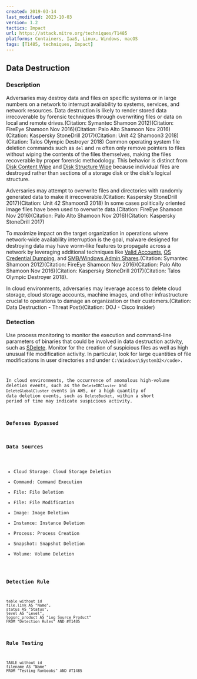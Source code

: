 ```yaml
---
created: 2019-03-14
last_modified: 2023-10-03
version: 1.2
tactics: Impact
url: https://attack.mitre.org/techniques/T1485
platforms: Containers, IaaS, Linux, Windows, macOS
tags: [T1485, techniques, Impact]
---
```


## Data Destruction

### Description

Adversaries may destroy data and files on specific systems or in large numbers on a network to interrupt availability to systems, services, and network resources. Data destruction is likely to render stored data irrecoverable by forensic techniques through overwriting files or data on local and remote drives.(Citation: Symantec Shamoon 2012)(Citation: FireEye Shamoon Nov 2016)(Citation: Palo Alto Shamoon Nov 2016)(Citation: Kaspersky StoneDrill 2017)(Citation: Unit 42 Shamoon3 2018)(Citation: Talos Olympic Destroyer 2018) Common operating system file deletion commands such as <code>del</code> and <code>rm</code> often only remove pointers to files without wiping the contents of the files themselves, making the files recoverable by proper forensic methodology. This behavior is distinct from [Disk Content Wipe](https://attack.mitre.org/techniques/T1561/001) and [Disk Structure Wipe](https://attack.mitre.org/techniques/T1561/002) because individual files are destroyed rather than sections of a storage disk or the disk's logical structure.

Adversaries may attempt to overwrite files and directories with randomly generated data to make it irrecoverable.(Citation: Kaspersky StoneDrill 2017)(Citation: Unit 42 Shamoon3 2018) In some cases politically oriented image files have been used to overwrite data.(Citation: FireEye Shamoon Nov 2016)(Citation: Palo Alto Shamoon Nov 2016)(Citation: Kaspersky StoneDrill 2017)

To maximize impact on the target organization in operations where network-wide availability interruption is the goal, malware designed for destroying data may have worm-like features to propagate across a network by leveraging additional techniques like [Valid Accounts](https://attack.mitre.org/techniques/T1078), [OS Credential Dumping](https://attack.mitre.org/techniques/T1003), and [SMB/Windows Admin Shares](https://attack.mitre.org/techniques/T1021/002).(Citation: Symantec Shamoon 2012)(Citation: FireEye Shamoon Nov 2016)(Citation: Palo Alto Shamoon Nov 2016)(Citation: Kaspersky StoneDrill 2017)(Citation: Talos Olympic Destroyer 2018).

In cloud environments, adversaries may leverage access to delete cloud storage, cloud storage accounts, machine images, and other infrastructure crucial to operations to damage an organization or their customers.(Citation: Data Destruction - Threat Post)(Citation: DOJ  - Cisco Insider)

### Detection

Use process monitoring to monitor the execution and command-line parameters of binaries that could be involved in data destruction activity, such as [SDelete](https://attack.mitre.org/software/S0195). Monitor for the creation of suspicious files as well as high unusual file modification activity. In particular, look for large quantities of file modifications in user directories and under <code>C:\Windows\System32\</code>.

In cloud environments, the occurrence of anomalous high-volume deletion events, such as the <code>DeleteDBCluster</code> and <code>DeleteGlobalCluster</code> events in AWS, or a high quantity of data deletion events, such as <code>DeleteBucket</code>, within a short period of time may indicate suspicious activity.

### Defenses Bypassed



### Data Sources

  - Cloud Storage: Cloud Storage Deletion
  -  Command: Command Execution
  -  File: File Deletion
  -  File: File Modification
  -  Image: Image Deletion
  -  Instance: Instance Deletion
  -  Process: Process Creation
  -  Snapshot: Snapshot Deletion
  -  Volume: Volume Deletion
### Detection Rule

```dataview
table without id
file.link AS "Name",
status AS "Status",
level AS "Level",
logsrc_product AS "Log Source Product"
FROM "Detection Rules" AND #T1485
```

### Rule Testing

```dataview
TABLE without id
filename AS "Name"
FROM "Testing Runbooks" AND #T1485
```

